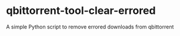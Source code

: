 # qbittorrent-tool-clear-errored
A simple Python script to remove errored downloads from qbittorrent
